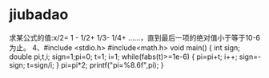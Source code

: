 jiubadao
========
求某公式的值:x/2= 1 - 1/2+ 1/3- 1/4+ .…..，直到最后一项的绝对值小于等于10-6为止。
4、#include <stdio.h>
#include<math.h>
void main()
{ int sign;
 double pi,t,i;
 sign=1;pi=0; t=1; i=1; 
 while(fabs(t)>=1e-6) 
{ pi=pi+t;
  i++;
  sign=-sign;
  t=sign/i;
 }
 pi=pi*2;
 printf("pi=%8.6f",pi); 
}
